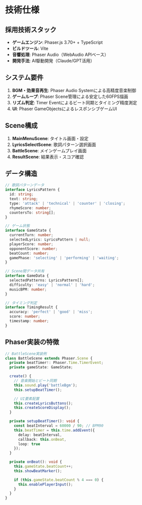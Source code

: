 # 技術仕様

## 採用技術スタック
- **ゲームエンジン**: Phaser.js 3.70+ + TypeScript
- **ビルドツール**: Vite
- **音響処理**: Phaser Audio（WebAudio APIベース）
- **開発手法**: AI駆動開発（Claude/GPT活用）

## システム要件
1. **BGM・効果音再生**: Phaser Audio Systemによる高精度音楽制御
2. **ゲームループ**: Phaser Scene管理による安定した60FPS描画
3. **リズム判定**: Timer Eventによるビート同期とタイミング精度測定
4. **UI**: Phaser GameObjectsによるレスポンシブゲームUI

## Scene構成
1. **MainMenuScene**: タイトル画面・設定
2. **LyricsSelectScene**: 歌詞パターン選択画面
3. **BattleScene**: メインゲームプレイ画面
4. **ResultScene**: 結果表示・スコア確認

## データ構造
```typescript
// 歌詞パターンデータ
interface LyricsPattern {
  id: string;
  text: string;
  type: 'attack' | 'technical' | 'counter' | 'closing';
  rhymeScore: number;
  countersTo: string[];
}

// ゲーム状態
interface GameState {
  currentTurn: number;
  selectedLyrics: LyricsPattern | null;
  playerScore: number;
  opponentScore: number;
  beatCount: number;
  gamePhase: 'selecting' | 'performing' | 'waiting';
}

// Scene間データ共有
interface GameData {
  selectedPatterns: LyricsPattern[];
  difficulty: 'easy' | 'normal' | 'hard';
  musicBPM: number;
}

// タイミング判定
interface TimingResult {
  accuracy: 'perfect' | 'good' | 'miss';
  score: number;
  timestamp: number;
}
```

## Phaser実装の特徴
```typescript
// BattleScene実装例
class BattleScene extends Phaser.Scene {
  private beatTimer!: Phaser.Time.TimerEvent;
  private gameState: GameState;

  create() {
    // 音楽開始とビート同期
    this.sound.play('battleBgm');
    this.setupBeatTimer();

    // UI要素配置
    this.createLyricsButtons();
    this.createScoreDisplay();
  }

  private setupBeatTimer(): void {
    const beatInterval = 60000 / 90; // BPM90
    this.beatTimer = this.time.addEvent({
      delay: beatInterval,
      callback: this.onBeat,
      loop: true
    });
  }

  private onBeat(): void {
    this.gameState.beatCount++;
    this.showBeatMarker();

    if (this.gameState.beatCount % 4 === 0) {
      this.enablePlayerInput();
    }
  }
}
```
